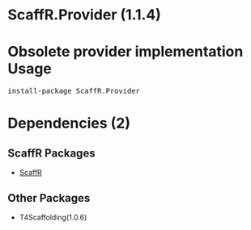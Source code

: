 ﻿ScaffR.Provider (1.1.4)
======
Obsolete provider implementation
Usage
======
<pre>install-package ScaffR.Provider</pre>
Dependencies (2)
=====

ScaffR Packages
------
* [ScaffR](https://github.com/wcpro/ScaffR/tree/master/src/ScaffR)

Other Packages
------
* T4Scaffolding(1.0.6)
